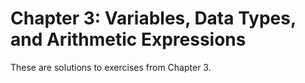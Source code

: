 # Chapter 3: Variables, Data Types, and Arithmetic Expressions

These are solutions to exercises from Chapter 3.
